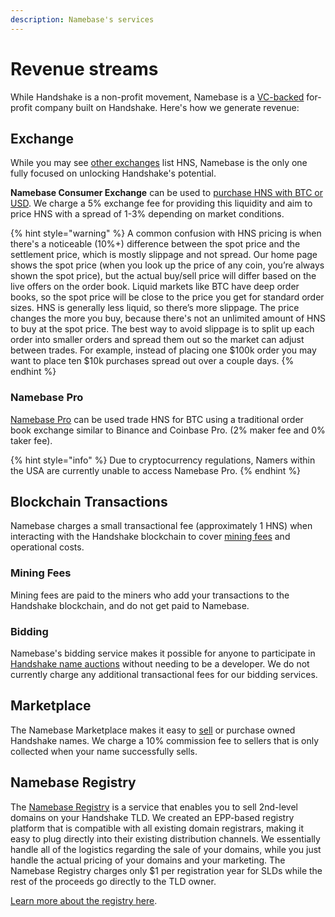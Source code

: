 ```yaml
---
description: Namebase's services
---
```


# Revenue streams

While Handshake is a non-profit movement, Namebase is a [VC-backed](https://www.namebase.io/about/) for-profit company built on Handshake. Here's how we generate revenue:

## Exchange

While you may see [other exchanges](https://www.coingecko.com/en/coins/handshake) list HNS, Namebase is the only one fully focused on unlocking Handshake's potential.&#x20;

**Namebase Consumer Exchange** can be used to [purchase HNS with BTC or USD](../starting-from-zero/buy-hns.md). We charge a 5% exchange fee for providing this liquidity and aim to price HNS with a spread of 1-3% depending on market conditions.

{% hint style="warning" %}
A common confusion with HNS pricing is when there's a noticeable (10%+) difference between the spot price and the settlement price, which is mostly slippage and not spread. Our home page shows the spot price (when you look up the price of any coin, you’re always shown the spot price), but the actual buy/sell price will differ based on the live offers on the order book. Liquid markets like BTC have deep order books, so the spot price will be close to the price you get for standard order sizes. HNS is generally less liquid, so there’s more slippage. The price changes the more you buy, because there's not an unlimited amount of HNS to buy at the spot price. The best way to avoid slippage is to split up each order into smaller orders and spread them out so the market can adjust between trades. For example, instead of placing one $100k order you may want to place ten $10k purchases spread out over a couple days.
{% endhint %}

### Namebase Pro

[Namebase Pro](https://www.namebase.io/pro) can be used trade HNS for BTC using a traditional order book exchange similar to Binance and Coinbase Pro. (2% maker fee and 0% taker fee).

{% hint style="info" %}
Due to cryptocurrency regulations, Namers within the USA are currently unable to access Namebase Pro.
{% endhint %}

## Blockchain Transactions

Namebase charges a small transactional fee (approximately 1 HNS) when interacting with the Handshake blockchain to cover [mining fees](#mining-fees) and operational costs.

### Mining Fees

Mining fees are paid to the miners who add your transactions to the Handshake blockchain, and do not get paid to Namebase.

### Bidding

Namebase's bidding service makes it possible for anyone to participate in [Handshake name auctions](../about-handshake/handshake-auction.md) without needing to be a developer. We do not currently charge any additional transactional fees for our bidding services.


## Marketplace

The Namebase Marketplace makes it easy to [sell](../starting-from-zero/how-to-use-handshake-names.md#sell-your-name) or purchase owned Handshake names. We charge a 10% commission fee to sellers that is only collected when your name successfully sells.

## Namebase Registry

The [Namebase Registry](https://www.namebase.io/registry/) is a service that enables you to sell 2nd-level domains on your Handshake TLD. We created an EPP-based registry platform that is compatible with all existing domain registrars, making it easy to plug directly into their existing distribution channels. We essentially handle all of the logistics regarding the sale of your domains, while you just handle the actual pricing of your domains and your marketing. The Namebase Registry charges only $1 per registration year for SLDs while the rest of the proceeds go directly to the TLD owner.

[Learn more about the registry here](https://support.namebase.io/en/collections/3733627-namebase-registry).
